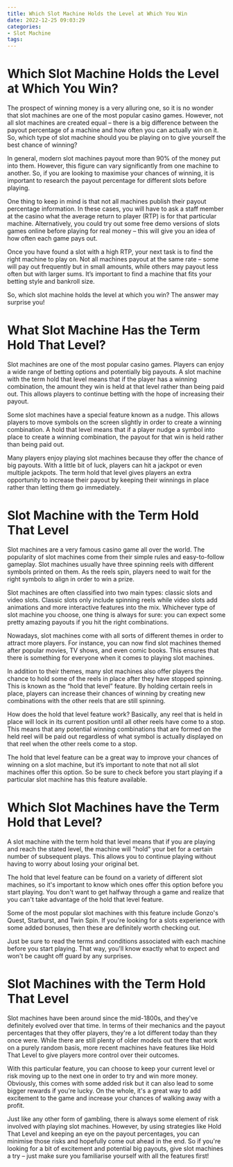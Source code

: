 ```yaml
---
title: Which Slot Machine Holds the Level at Which You Win
date: 2022-12-25 09:03:29
categories:
- Slot Machine
tags:
---
```



#  Which Slot Machine Holds the Level at Which You Win?

The prospect of winning money is a very alluring one, so it is no wonder that slot machines are one of the most popular casino games. However, not all slot machines are created equal – there is a big difference between the payout percentage of a machine and how often you can actually win on it. So, which type of slot machine should you be playing on to give yourself the best chance of winning?

In general, modern slot machines payout more than 90% of the money put into them. However, this figure can vary significantly from one machine to another. So, if you are looking to maximise your chances of winning, it is important to research the payout percentage for different slots before playing.

One thing to keep in mind is that not all machines publish their payout percentage information. In these cases, you will have to ask a staff member at the casino what the average return to player (RTP) is for that particular machine. Alternatively, you could try out some free demo versions of slots games online before playing for real money – this will give you an idea of how often each game pays out.

Once you have found a slot with a high RTP, your next task is to find the right machine to play on. Not all machines payout at the same rate – some will pay out frequently but in small amounts, while others may payout less often but with larger sums. It’s important to find a machine that fits your betting style and bankroll size.

So, which slot machine holds the level at which you win? The answer may surprise you!

#  What Slot Machine Has the Term Hold That Level?

Slot machines are one of the most popular casino games. Players can enjoy a wide range of betting options and potentially big payouts. A slot machine with the term hold that level means that if the player has a winning combination, the amount they win is held at that level rather than being paid out. This allows players to continue betting with the hope of increasing their payout.

Some slot machines have a special feature known as a nudge. This allows players to move symbols on the screen slightly in order to create a winning combination. A hold that level means that if a player nudge a symbol into place to create a winning combination, the payout for that win is held rather than being paid out.

Many players enjoy playing slot machines because they offer the chance of big payouts. With a little bit of luck, players can hit a jackpot or even multiple jackpots. The term hold that level gives players an extra opportunity to increase their payout by keeping their winnings in place rather than letting them go immediately.

#  Slot Machine with the Term Hold That Level

Slot machines are a very famous casino game all over the world. The popularity of slot machines come from their simple rules and easy-to-follow gameplay. Slot machines usually have three spinning reels with different symbols printed on them. As the reels spin, players need to wait for the right symbols to align in order to win a prize.

Slot machines are often classified into two main types: classic slots and video slots. Classic slots only include spinning reels while video slots add animations and more interactive features into the mix. Whichever type of slot machine you choose, one thing is always for sure: you can expect some pretty amazing payouts if you hit the right combinations.

Nowadays, slot machines come with all sorts of different themes in order to attract more players. For instance, you can now find slot machines themed after popular movies, TV shows, and even comic books. This ensures that there is something for everyone when it comes to playing slot machines.

In addition to their themes, many slot machines also offer players the chance to hold some of the reels in place after they have stopped spinning. This is known as the “hold that level” feature. By holding certain reels in place, players can increase their chances of winning by creating new combinations with the other reels that are still spinning.

How does the hold that level feature work? Basically, any reel that is held in place will lock in its current position until all other reels have come to a stop. This means that any potential winning combinations that are formed on the held reel will be paid out regardless of what symbol is actually displayed on that reel when the other reels come to a stop.

The hold that level feature can be a great way to improve your chances of winning on a slot machine, but it’s important to note that not all slot machines offer this option. So be sure to check before you start playing if a particular slot machine has this feature available.

#  Which Slot Machines have the Term Hold that Level?

A slot machine with the term hold that level means that if you are playing and reach the stated level, the machine will "hold" your bet for a certain number of subsequent plays. This allows you to continue playing without having to worry about losing your original bet.

The hold that level feature can be found on a variety of different slot machines, so it's important to know which ones offer this option before you start playing. You don't want to get halfway through a game and realize that you can't take advantage of the hold that level feature.

Some of the most popular slot machines with this feature include Gonzo's Quest, Starburst, and Twin Spin. If you're looking for a slots experience with some added bonuses, then these are definitely worth checking out.

Just be sure to read the terms and conditions associated with each machine before you start playing. That way, you'll know exactly what to expect and won't be caught off guard by any surprises.

#  Slot Machines with the Term Hold That Level
Slot machines have been around since the mid-1800s, and they've definitely evolved over that time. In terms of their mechanics and the payout percentages that they offer players, they're a lot different today than they once were. While there are still plenty of older models out there that work on a purely random basis, more recent machines have features like Hold That Level to give players more control over their outcomes.

With this particular feature, you can choose to keep your current level or risk moving up to the next one in order to try and win more money. Obviously, this comes with some added risk but it can also lead to some bigger rewards if you're lucky. On the whole, it's a great way to add excitement to the game and increase your chances of walking away with a profit.

Just like any other form of gambling, there is always some element of risk involved with playing slot machines. However, by using strategies like Hold That Level and keeping an eye on the payout percentages, you can minimise those risks and hopefully come out ahead in the end. So if you're looking for a bit of excitement and potential big payouts, give slot machines a try – just make sure you familiarise yourself with all the features first!